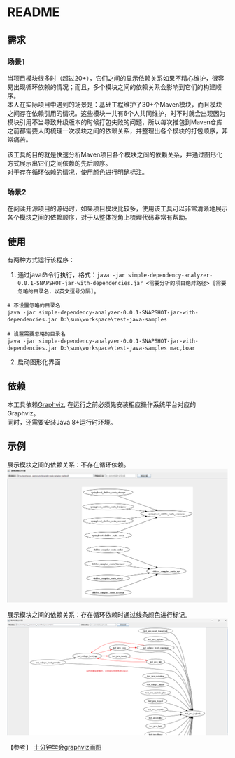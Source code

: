 # README

## 需求

### 场景1

当项目模块很多时（超过20+），它们之间的显示依赖关系如果不精心维护，很容易出现循环依赖的情况；而且，多个模块之间的依赖关系会影响到它们的构建顺序。  
本人在实际项目中遇到的场景是：基础工程维护了30+个Maven模块，而且模块之间存在依赖引用的情况。这些模块一共有6个人共同维护，时不时就会出现因为模块引用不当导致升级版本的时候打包失败的问题，所以每次推包到Maven仓库之前都需要人肉梳理一次模块之间的依赖关系，并整理出各个模块的打包顺序，非常痛苦。  

该工具的目的就是快速分析Maven项目各个模块之间的依赖关系，并通过图形化方式展示出它们之间依赖的先后顺序。  
对于存在循环依赖的情况，使用颜色进行明确标注。  

### 场景2

在阅读开源项目的源码时，如果项目模块比较多，使用该工具可以非常清晰地展示各个模块之间的依赖顺序，对于从整体视角上梳理代码非常有帮助。  


## 使用

有两种方式运行该程序：
1. 通过java命令行执行，格式：`java -jar simple-dependency-analyzer-0.0.1-SNAPSHOT-jar-with-dependencies.jar <需要分析的项目绝对路径> [需要忽略的目录名，以英文逗号分隔]`。  
```shell
# 不设置忽略的目录名
java -jar simple-dependency-analyzer-0.0.1-SNAPSHOT-jar-with-dependencies.jar D:\sun\workspace\test-java-samples

# 设置需要忽略的目录名
java -jar simple-dependency-analyzer-0.0.1-SNAPSHOT-jar-with-dependencies.jar D:\sun\workspace\test-java-samples mac,boar
```  

2. 启动图形化界面  

## 依赖

本工具依赖[Graphviz](https://graphviz.org/), 在运行之前必须先安装相应操作系统平台对应的Graphviz。  
同时，还需要安装Java 8+运行时环境。


## 示例

展示模块之间的依赖关系：不存在循环依赖。
![](./doc/分析模块依赖关系-无循环依赖.png)


展示模块之间的依赖关系：存在循环依赖时通过线条颜色进行标记。
![](./doc/分析模块依赖关系-有循环依赖.png)



【参考】
[十分钟学会graphviz画图](https://www.jianshu.com/p/6d9bbbbf38b1)

